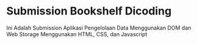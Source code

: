 # Submission Bookshelf Dicoding
Ini Adalah Submission Aplikasi Pengelolaan Data Menggunakan DOM dan Web Storage Menggunakan HTML, CSS, dan Javascript